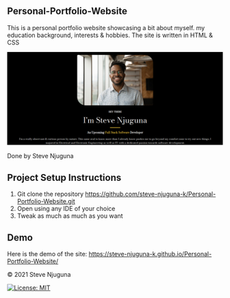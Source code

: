 Personal-Portfolio-Website
---------------------------
This is a personal portfolio website showcasing a bit about myself. my education background, interests & hobbies. The site is written in HTML & CSS

![](https://github.com/steve-njuguna-k/Personal-Portfolio-Website/blob/master/images/Screenshot.png)

Done by Steve Njuguna

Project Setup Instructions
---------------------------
1) Git clone the repository https://github.com/steve-njuguna-k/Personal-Portfolio-Website.git
2) Open using any IDE of your choice
3) Tweak as much as much as you want

Demo
----
Here is the demo of the site: https://steve-njuguna-k.github.io/Personal-Portfolio-Website/

© 2021 Steve Njuguna

[![License: MIT](https://img.shields.io/badge/License-MIT-yellow.svg)](https://opensource.org/licenses/MIT)

